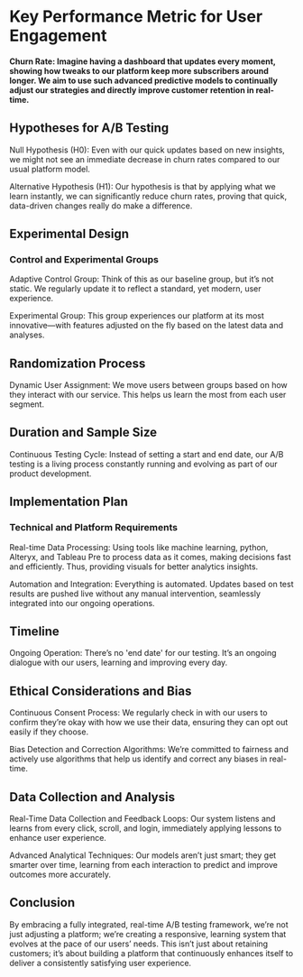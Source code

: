 # Key Performance Metric for User Engagement
#### Churn Rate: Imagine having a dashboard that updates every moment, showing how tweaks to our platform keep more subscribers around longer. We aim to use such advanced predictive models to continually adjust our strategies and directly improve customer retention in real-time.

## Hypotheses for A/B Testing
Null Hypothesis (H0): Even with our quick updates based on new insights, we might not see an immediate decrease in churn rates compared to our usual platform model.

Alternative Hypothesis (H1): Our hypothesis is that by applying what we learn instantly, we can significantly reduce churn rates, proving that quick, data-driven changes really do make a difference.

## Experimental Design
### Control and Experimental Groups
Adaptive Control Group: Think of this as our baseline group, but it’s not static. We regularly update it to reflect a standard, yet modern, user experience.

Experimental Group: This group experiences our platform at its most innovative—with features adjusted on the fly based on the latest data and analyses.

## Randomization Process
Dynamic User Assignment: We move users between groups based on how they interact with our service. This helps us learn the most from each user segment.

## Duration and Sample Size
Continuous Testing Cycle: Instead of setting a start and end date, our A/B testing is a living process constantly running and evolving as part of our product development.

## Implementation Plan
### Technical and Platform Requirements
Real-time Data Processing: Using tools like machine learning, python, Alteryx, and Tableau Pre to process data as it comes, making decisions fast and efficiently. Thus, providing visuals for better analytics insights.

Automation and Integration: Everything is automated. Updates based on test results are pushed live without any manual intervention, seamlessly integrated into our ongoing operations.

## Timeline
Ongoing Operation: There’s no 'end date' for our testing. It’s an ongoing dialogue with our users, learning and improving every day.

## Ethical Considerations and Bias
Continuous Consent Process: We regularly check in with our users to confirm they’re okay with how we use their data, ensuring they can opt out easily if they choose.

Bias Detection and Correction Algorithms: We’re committed to fairness and actively use algorithms that help us identify and correct any biases in real-time.

## Data Collection and Analysis
Real-Time Data Collection and Feedback Loops: Our system listens and learns from every click, scroll, and login, immediately applying lessons to enhance user experience.

Advanced Analytical Techniques: Our models aren’t just smart; they get smarter over time, learning from each interaction to predict and improve outcomes more accurately.
## Conclusion
By embracing a fully integrated, real-time A/B testing framework, we’re not just adjusting a platform; we’re creating a responsive, learning system that evolves at the pace of our users’ needs. This isn’t just about retaining customers; it’s about building a platform that continuously enhances itself to deliver a consistently satisfying user experience.
